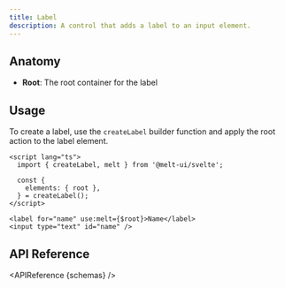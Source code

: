 ```yaml
---
title: Label
description: A control that adds a label to an input element.
---
```


<script>
    import { APIReference } from "$docs/components/index.js"
    export let schemas
</script>

## Anatomy

- **Root**: The root container for the label

## Usage

To create a label, use the `createLabel` builder function and apply the root action to the label
element.

```svelte
<script lang="ts">
  import { createLabel, melt } from '@melt-ui/svelte';
 
  const {
    elements: { root },
  } = createLabel();
</script>

<label for="name" use:melt={$root}>Name</label>
<input type="text" id="name" />
```

## API Reference

<APIReference {schemas} />
